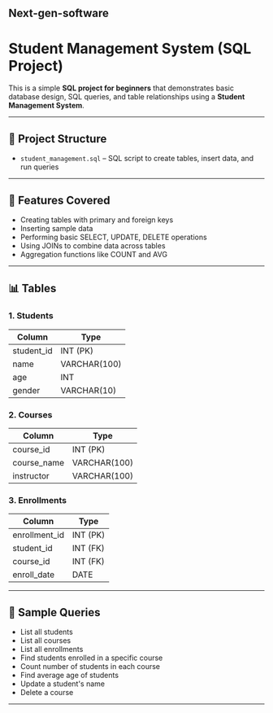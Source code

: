 ## Next-gen-software
# Student Management System (SQL Project)

This is a simple **SQL project for beginners** that demonstrates basic database design, SQL queries, and table relationships using a **Student Management System**.

---

## 📁 Project Structure
- `student_management.sql` – SQL script to create tables, insert data, and run queries

---

## 📌 Features Covered
- Creating tables with primary and foreign keys
- Inserting sample data
- Performing basic SELECT, UPDATE, DELETE operations
- Using JOINs to combine data across tables
- Aggregation functions like COUNT and AVG

---

## 📊 Tables
### 1. Students
| Column      | Type         |
|-------------|--------------|
| student_id  | INT (PK)     | 
| name        | VARCHAR(100) |
| age         | INT          |
| gender      | VARCHAR(10)  |

### 2. Courses
| Column      | Type         |
|-------------|--------------|
| course_id   | INT (PK)     |
| course_name | VARCHAR(100) |
| instructor  | VARCHAR(100) |

### 3. Enrollments
| Column        | Type         |
|---------------|--------------|
| enrollment_id | INT (PK)     |
| student_id    | INT (FK)     |
| course_id     | INT (FK)     |
| enroll_date   | DATE         |

---

## 🧪 Sample Queries
- List all students
- List all courses
- List all enrollments
- Find students enrolled in a specific course
- Count number of students in each course
- Find average age of students
- Update a student's name
- Delete a course

---

